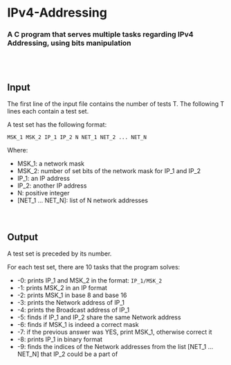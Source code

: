 <div align="left">
  <h1>IPv4-Addressing</h1>
  <h3>A C program that serves multiple tasks regarding IPv4 Addressing, using bits manipulation</h3>
</div>
<br/>
<br/>


## Input ##
The first line of the input file contains the number of tests T. The following T lines each contain
a test set.

A test set has the following format:

`MSK_1 MSK_2 IP_1 IP_2 N NET_1 NET_2 ... NET_N`

Where:
* MSK_1: a network mask
* MSK_2: number of set bits of the network mask for IP_1 and IP_2
* IP_1: an IP address
* IP_2: another IP address
* N: positive integer
* [NET_1 … NET_N]: list of N network addresses
<br><br><br>

## Output ##
A test set is preceded by its number.

For each test set, there are 10 tasks that the program solves:
* -0: prints IP_1 and MSK_2 in the format: `IP_1/MSK_2`
* -1: prints MSK_2 in an IP format
* -2: prints MSK_1 in base 8 and base 16
* -3: prints the Network address of IP_1
* -4: prints the Broadcast address of IP_1
* -5: finds if IP_1 and IP_2 share the same Network address
* -6: finds if MSK_1 is indeed a correct mask
* -7: if the previous answer was YES, print MSK_1, otherwise correct it
* -8: prints IP_1 in binary format
* -9: finds the indices of the Network addresses from the list [NET_1 ... NET_N] 
that IP_2 could be a part of
